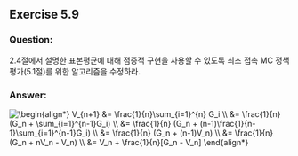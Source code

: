 ## Exercise 5.9

### Question:

2.4절에서 설명한 표본평균에 대해 점증적 구현을 사용할 수 있도록 최초 접촉 MC 정책 평가(5.1절)를 위한 알고리즘을 수정하라.

### Answer:

<img src="https://latex.codecogs.com/svg.latex?\begin{align*}&space;V_{n&plus;1}&space;&=&space;\frac{1}{n}\sum_{i=1}^{n}&space;G_i&space;\\&space;&=&space;\frac{1}{n}&space;(G_n&space;&plus;&space;\sum_{i=1}^{n-1}G_i)&space;\\&space;&=&space;\frac{1}{n}&space;(G_n&space;&plus;&space;(n-1)\frac{1}{n-1}\sum_{i=1}^{n-1}G_i)&space;\\&space;&=&space;\frac{1}{n}&space;(G_n&space;&plus;&space;(n-1)V_n)&space;\\&space;&=&space;\frac{1}{n}&space;(G_n&space;&plus;&space;nV_n&space;-&space;V_n)&space;\\&space;&=&space;V_n&space;&plus;&space;\frac{1}{n}[G_n&space;-&space;V_n]&space;\end{align*}" title="\begin{align*} V_{n+1} &= \frac{1}{n}\sum_{i=1}^{n} G_i \\ &= \frac{1}{n} (G_n + \sum_{i=1}^{n-1}G_i) \\ &= \frac{1}{n} (G_n + (n-1)\frac{1}{n-1}\sum_{i=1}^{n-1}G_i) \\ &= \frac{1}{n} (G_n + (n-1)V_n) \\ &= \frac{1}{n} (G_n + nV_n - V_n) \\ &= V_n + \frac{1}{n}[G_n - V_n] \end{align*}" />
